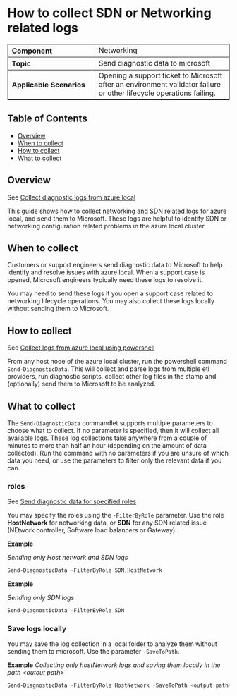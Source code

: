 # How to collect SDN or Networking related logs


<table border="1" cellpadding="6" cellspacing="0" style="border-collapse:collapse; margin-bottom:1em;">
  <tr>
    <th style="text-align:left; width: 180px;">Component</th>
    <td>Networking</td>
  </tr>
  <tr>
    <th style="text-align:left; width: 180px;">Topic</th>
    <td>Send diagnostic data to microsoft</td>
  </tr>
  <tr>
    <th style="text-align:left; width: 180px;">Applicable Scenarios</th>
    <td> 
     Opening a support ticket to Microsoft after an environment validator failure or other lifecycle operations failing.
    </td>
  </tr>
</table>



## Table of Contents
- [Overview](#overview)
- [When to collect](#when-to-collect)
- [How to collect](#how-to-collect)
- [What to collect](#what-to-collect)


## Overview
See [Collect diagnostic logs from azure local](https://learn.microsoft.com/en-us/azure/azure-local/manage/collect-logs?view=azloc-2509&tabs=azureportal)

This guide shows how to collect networking and SDN related logs for azure local, and send them to Microsoft. These logs are helpful to identify SDN or networking configuration related problems in the azure local cluster.


## When to collect

Customers or support engineers send diagnostic data to Microsoft to help identify and resolve issues with azure local. When a support case is opened, Microsoft engineers typically need these logs to resolve it.

You may need to send these logs if you open a support case related to networking lifecycle operations. You may also collect these logs locally without sending them to Microsoft.  



## How to collect

See [Collect logs from azure local using powershell](https://learn.microsoft.com/en-us/azure/azure-local/manage/collect-logs?view=azloc-2509&tabs=powershell)

From any host node of the azure local cluster, run the powershell command `Send-DiagnosticData`. This will collect and parse logs from multiple etl providers, run diagnostic scripts, collect other log files in the stamp and (optionally) send them to Microsoft to be analyzed. 

## What to collect
The `Send-DiagnosticData` commandlet supports multiple parameters to choose what to collect. If no parameter is specified, then it will collect all available logs.
These log collections take anywhere from a couple of minutes to more than half an hour (depending on the amount of data collected). Run the command with no parameters if you are unsure of which data you need, or use the parameters to filter only the relevant data if you can.

### roles
See [Send diagnostic data for specified roles](https://learn.microsoft.com/en-us/azure/azure-local/manage/collect-logs?view=azloc-2509&tabs=powershell#send-diagnostic-data-for-specified-roles)

You may specify the roles using the `-FilterByRole` parameter. Use the role **HostNetwork** for networking data, or **SDN** for any SDN related issue (NEtwork controller, Software load balancers or Gateway).

**Example**

*Sending only Host network and SDN logs*
```powershell
Send-DiagnosticData -FilterByRole SDN,HostNetwork
```


**Example**

*Sending only SDN logs*
```powershell
Send-DiagnosticData -FilterByRole SDN
```

### Save logs locally
You may save the log collection in a local folder to analyze them without sending them to microsoft. Use the parameter `-SaveToPath`.

**Example**
*Collecting only hostNetwork logs and saving them locally in the path \<outout path>*

```powershell
Send-DiagnosticData -FilterByRole HostNetwork -SaveToPath <output path> 

```

